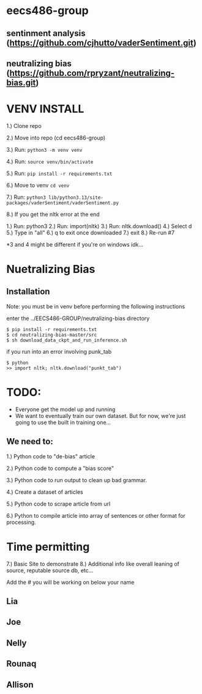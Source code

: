 # eecs486-group
## sentinment analysis (https://github.com/cjhutto/vaderSentiment.git)
## neutralizing bias (https://github.com/rpryzant/neutralizing-bias.git)


# VENV INSTALL
1.) Clone repo


2.) Move into repo (cd eecs486-group)


3.) Run: 
`python3 -m venv venv`


4.) Run: 
`source venv/bin/activate`


5.) Run: 
`pip install -r requirements.txt`


6.) Move to venv 
`cd venv`


7.) Run: 
`python3 lib/python3.13/site-packages/vaderSentiment/vaderSentiment.py`

8.) If you get the nltk error at the end

  1.) Run: python3
  2.) Run: import(nltk)
  3.) Run: nltk.download()
  4.) Select d
  5.) Type in "all"
  6.) q to exit once downloaded
  7.) exit
  8.) Re-run #7

*3 and 4 might be different if you're on windows idk...

# Nuetralizing Bias 
## Installation
Note: you must be in venv before performing the following instructions

enter the ../EECS486-GROUP/neutralizing-bias directory
```
$ pip install -r requirements.txt
$ cd neutralizing-bias-master/src
$ sh download_data_ckpt_and_run_inference.sh
```

if you run into an error involving punk_tab
```
$ python
>> import nltk; nltk.download("punkt_tab")
```


# TODO:
- Everyone get the model up and running
- We want to eventually train our own dataset. But for now, we're just going to use the built in training one...

## We need to:
1.) Python code to "de-bias" article

2.) Python code to compute a "bias score"

3.) Python code to run output to clean up bad grammar.

4.) Create a dataset of articles

5.) Python code to scrape article from url

6.) Python to compile article into array of sentences or other format for processing.






# Time permitting
7.) Basic Site to demonstrate
8.) Additional info like overall leaning of source, reputable source db, etc...


Add the # you will be working on below your name

## Lia

## Joe

## Nelly

## Rounaq

## Allison







  


